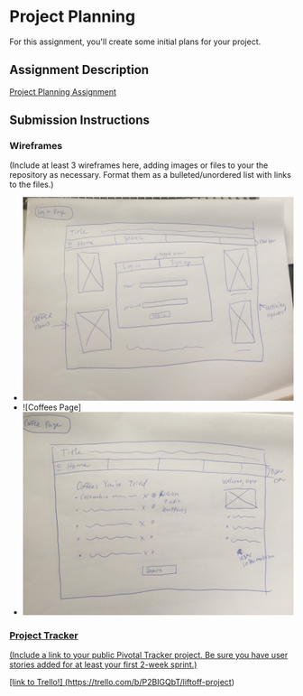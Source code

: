 # Project Planning
For this assignment, you'll create some initial plans for your project.

## Assignment Description
[Project Planning Assignment](https://education.launchcode.org/liftoff/assignments/planning/)

## Submission Instructions

### Wireframes

(Include at least 3 wireframes here, adding images or files to your the repository as necessary. Format them as a bulleted/unordered list with links to the files.)

* ![Log in Page](IMG_3802.JPG)
* ![Coffees Page]<a href="https://github.com/shelbypeasley/liftoff-assignments/blob/master/P3-Project_Planning/IMG_3803.JPG">
* ![Specific Coffee Details Page](https://github.com/shelbypeasley/liftoff-assignments/blob/master/P3-Project_Planning/IMG_3803.JPG)

### Project Tracker

(Include a link to your public Pivotal Tracker project. Be sure you have user stories added for at least your first 2-week sprint.)

[link to Trello!] (https://trello.com/b/P2BIGQbT/liftoff-project)